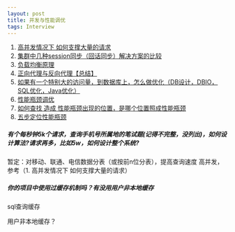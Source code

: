 ```yaml
---
layout: post
title: 并发与性能调优
tags: Interview
---
```


1. [高并发情况下 如何支撑大量的请求](http://blog.csdn.net/qianqian901108_/article/details/76112304)
2. [集群中几种session同步（回话同步）解决方案的比较](http://blog.csdn.net/Rongbo_J/article/details/49913365)
3. [负载均衡原理](http://blog.csdn.net/cdnight/article/details/52190316)
4. [正向代理与反向代理【总结】](http://www.cnblogs.com/Anker/p/6056540.html)
5. [如果有一个特别大的访问量，到数据库上，怎么做优化（DB设计，DBIO，SQL优化，Java优化）](https://zhidao.baidu.com/question/1672959048760987707.html)
6. [性能瓶颈调优](http://www.cnblogs.com/Lam7/p/5567359.html)
7. [如何查找 造成 性能瓶颈出现的位置，是哪个位置照成性能瓶颈](https://zhidao.baidu.com/question/1962744715444582100.html)
8. [五步定位性能瓶颈](http://blog.csdn.net/sd4015700/article/details/50358267)


#####  有个每秒钟5k个请求，查询手机号所属地的笔试题(记得不完整，没列出)，如何设计算法?请求再多，比如5w，如何设计整个系统?

暂定：对移动、联通、电信数据分表（或按前n位分表），提高查询速度
高并发，参考（1. 高并发情况下 如何支撑大量的请求）

#####  你的项目中使用过缓存机制吗？有没用用户非本地缓存

sql查询缓存

用户非本地缓存？

